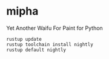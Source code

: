 # mipha

Yet Another Waifu For Paint for Python


```
rustup update
rustup toolchain install nightly
rustup default nightly
```
